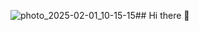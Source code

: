 ![photo_2025-02-01_10-15-15](https://github.com/user-attachments/assets/0807cc06-c679-409b-a56a-254f174330a6)## Hi there 👋

<!--
**RadenUPI-EDU/RadenUPI-EDU** is a ✨ _special_ ✨ repository because its `README.md` (this file) appears on your GitHub profile.

Here are some ideas to get you started:

- 🔭 I’m currently working on ...
- 🌱 I’m currently learning ...
- 👯 I’m looking to collaborate on ...
- 🤔 I’m looking for help with ...
- 💬 Ask me about ...
- 📫 How to reach me: ...
- 😄 Pronouns: ...
- ⚡ Fun fact: ...
-->
